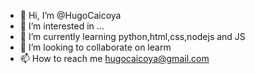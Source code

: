 - 👋 Hi, I’m @HugoCaicoya
- 👀 I’m interested in ...
- 🌱 I’m currently learning python,html,css,nodejs and JS
- 💞️ I’m looking to collaborate on learm
- 📫 How to reach me hugocaicoya@gmail.com

<!---
HugoCaicoya/HugoCaicoya is a ✨ special ✨ repository because its `README.md` (this file) appears on your GitHub profile.
You can click the Preview link to take a look at your changes.
--->
